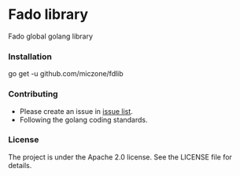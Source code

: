 # Fado library
Fado global golang library

### Installation
go get -u github.com/miczone/fdlib

### Contributing
- Please create an issue in <a href="https://github.com/miczone/fdlib/issues">issue list</a>.
- Following the golang coding standards. 

### License
The project is under the Apache 2.0 license. See the LICENSE file for details.